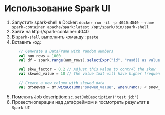 # Использование Spark UI

1. Запустить spark-shell в Docker:
   `docker run -it -p 4040:4040 --name spark-container apache/spark:latest /opt/spark/bin/spark-shell`
2. Зайти на http://spark-container:4040
3. В `spark-shell` выполнить команду `:paste`
4. Вставить код:
   ```scala
      // Generate a DataFrame with random numbers
      val num_rows = 1000
      val df = spark.range(num_rows).selectExpr("id", "rand() as value")

      val skew_factor = 0.2 // Adjust this value to control the skew
      val skewed_value = 10 // The value that will have higher frequency
  
      // Create a new column with skewed data
      val dfSkewed = df.withColumn("skewed_value", when(rand() < skew_factor, skewed_value).otherwise(col("value")))

   ```
5. Поменять Job description: `sc.setJobDescription('test job')` 
6. Провести операции над датафреймом и посмотреть результат в `Spark UI`
